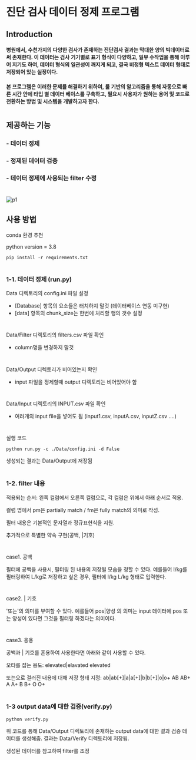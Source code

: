 # 진단 검사 데이터 정제 프로그램


## Introduction

#### 병원에서, 수천가지의 다양한 검사가 존재하는 진단검사 결과는 막대한 양의 빅데이터로써 존재한다. 이 데이터는 검사 기기별로 표기 형식이 다양하고, 일부 수작업을 통해 이루어 지기도 하여, 데이터 형식의 일관성이 깨지게 되고, 결국 비정형 텍스트 데이터 형태로 저장되어 있는 실정이다.
#### 본 프로그램은 이러한 문제를 해결하기 위하여, 룰 기반의 알고리즘을 통해 자동으로 빠른 시간 안에 타입 별 데이터 베이스를 구축하고, 필요시 사용자가 원하는 용어 및 코드로 전환하는 방법 및 시스템을 개발하고자 한다. 
#

## 제공하는 기능

### - 데이터 정제

### - 정제된 데이터 검증

### - 데이터 정제에 사용되는 filter 수정  
#

![p1](https://user-images.githubusercontent.com/55372995/119267703-b5391f00-bc2a-11eb-93fd-68ab35761795.png)

## 사용 방법

conda 환경 추천

python version = 3.8

    pip install -r requirements.txt

#

### 1-1. 데이터 정제 (run.py)

Data 디렉토리의 config.ini 파일 설정

* [Database] 항목의 요소들은 터치하지 말것 (데이터베이스 연동 미구현)
* [data] 항목의 chunk_size는 한번에 처리할 행의 갯수 설정

#

Data/Filter 디렉토리의 filters.csv 파일 확인

* column명을 변경하지 말것

#

Data/Output 디렉토리가 비어있는지 확인

* input 파일을 정제할때 output 디렉토리는 비어있어야 함

#

Data/Input 디렉토리의 INPUT.csv 파일 확인

* 여러개의 input file을 넣어도 됨 (input1.csv, inputA.csv, inputZ.csv ....)

#

실행 코드

    python run.py -c ./Data/config.ini -d False 

생성되는 결과는 Data/Output에 저장됨

#

### 1-2. filter 내용

적용되는 순서: 왼쪽 컬럼에서 오른쪽 컬럼으로, 각 컬럼은 위에서 아래 순서로 적용.

컬럼 명에서 pm은 partially match / fm은 fully match의 의미로 작성. 

필터 내용은 기본적인 문자열과 정규표현식을 지원.

추가적으로 특별한 약속 구현(공백, |기호)

#

case1. 공백

필터에 공백을 사용시, 필터링 된 내용의 저장될 모습을 정할 수 있다.
예를들어 l/kg를 필터링하여 L/kg로 저장하고 싶은 경우,
필터에 l/kg L/kg 형태로 입력한다.

#

case2. | 기호

'또는'의 의미를 부여할 수 있다.
예를들어 pos|양성 의 의미는 input 데이터에 pos 또는 양성이 있다면 그것을 필터링 하겠다는 의미이다.

#

case3. 응용

공백과 | 기호를 혼용하여 사용한다면 아래와 같이 사용할 수 있다.

오타를 잡는 용도: elevated|elavated elevated

또는으로 걸러진 내용에 대해 저장 형태 지정: ab|ab[+]|a|a[+]|b|b[+]|o|o+ AB AB+ A A+ B B+ O O+

#

### 1-3 output data에 대한 검증(verify.py)

    python verify.py

위 코드를 통해 Data/Output 디렉토리에 존재하는 output data에 대한 결과 검증 데이터를 생성해줌.
결과는 Data/Verify 디렉토리에 저장됨.

생성된 데이터를 참고하여 filter를 조정



